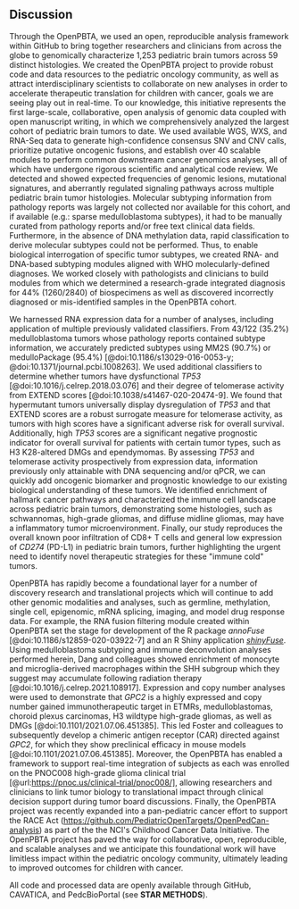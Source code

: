 ## Discussion

Through the OpenPBTA, we used an open, reproducible analysis framework within GitHub to bring together researchers and clinicians from across the globe to genomically characterize 1,253 pediatric brain tumors across 59 distinct histologies.
We created the OpenPBTA project to provide robust code and data resources to the pediatric oncology community, as well as attract interdisciplinary scientists to collaborate on new analyses in order to accelerate therapeutic translation for children with cancer, goals we are seeing play out in real-time.
To our knowledge, this initiative represents the first large-scale, collaborative, open analysis of genomic data coupled with open manuscript writing, in which we comprehensively analyzed the largest cohort of pediatric brain tumors to date.
We used available WGS, WXS, and RNA-Seq data to generate high-confidence consensus SNV and CNV calls, prioritize putative oncogenic fusions, and establish over 40 scalable modules to perform common downstream cancer genomics analyses, all of which have undergone rigorous scientific and analytical code review. 
We detected and showed expected frequencies of genomic lesions, mutational signatures, and aberrantly regulated signaling pathways across multiple pediatric brain tumor histologies.
Molecular subtyping information from pathology reports was largely not collected nor available for this cohort, and if available (e.g.: sparse medulloblastoma subtypes), it had to be manually curated from pathology reports and/or free text clinical data fields.
Furthermore, in the absence of DNA methylation data, rapid classification to derive molecular subtypes could not be performed.
Thus, to enable biological interrogation of specific tumor subtypes, we created RNA- and DNA-based subtyping modules aligned with WHO molecularly-defined diagnoses.
We worked closely with pathologists and clinicians to build modules from which we determined a research-grade integrated diagnosis for 44% (1260/2840) of biospecimens as well as discovered incorrectly diagnosed or mis-identified samples in the OpenPBTA cohort. 

We harnessed RNA expression data for a number of analyses, including application of multiple previously validated classifiers.
From 43/122 (35.2%) medulloblastoma tumors whose pathology reports contained subtype information, we accurately predicted subtypes using MM2S (90.7%) or medulloPackage (95.4%) [@doi:10.1186/s13029-016-0053-y; @doi:10.1371/journal.pcbi.1008263].
We used additional classifiers to determine whether tumors have dysfunctional _TP53_ [@doi:10.1016/j.celrep.2018.03.076] and their degree of telomerase activity from EXTEND scores [@doi:10.1038/s41467-020-20474-9].
We found that hypermutant tumors universally display dysregulation of _TP53_ and that EXTEND scores are a robust surrogate measure for telomerase activity, as tumors with high scores have a significant adverse risk for overall survival. 
Additionally, high _TP53_ scores are a significant negative prognostic indicator for overall survival for patients with certain tumor types, such as H3 K28-altered DMGs and ependymomas. 
By assessing _TP53_ and telomerase activity prospectively from expression data, information previously only attainable with DNA sequencing and/or qPCR, we can quickly add oncogenic biomarker and prognostic knowledge to our existing biological understanding of these tumors.
We identified enrichment of hallmark cancer pathways and characterized the immune cell landscape across pediatric brain tumors, demonstrating some histologies, such as schwannomas, high-grade gliomas, and diffuse midline gliomas, may have a inflammatory tumor microenvironment.
Finally, our study reproduces the overall known poor infiltration of CD8+ T cells and general low expression of _CD274_ (PD-L1) in pediatric brain tumors, further highlighting the urgent need to identify novel therapeutic strategies for these "immune cold" tumors. 

OpenPBTA has rapidly become a foundational layer for a number of discovery research and translational projects which will continue to add other genomic modalities and analyses, such as germline, methylation, single cell, epigenomic, mRNA splicing, imaging, and model drug response data.
For example, the RNA fusion filtering module created within OpenPBTA set the stage for development of the R package _annoFuse_ [@doi:10.1186/s12859-020-03922-7] and an R Shiny application [_shinyFuse_](http://shiny.imbei.uni-mainz.de:3838/shinyFuse/).
Using medulloblastoma subtyping and immune deconvolution analyses performed herein, Dang and colleagues showed enrichment of monocyte and microglia-derived macrophages within the SHH subgroup which they suggest may accumulate following radiation therapy [@doi:10.1016/j.celrep.2021.108917].
Expression and copy number analyses were used to demonstrate that _GPC2_ is a highly expressed and copy number gained immunotherapeutic target in ETMRs, medulloblastomas, choroid plexus carcinomas, H3 wildtype high-grade gliomas, as well as DMGs [@doi:10.1101/2021.07.06.451385].
This led Foster and colleagues to subsequently develop a chimeric antigen receptor (CAR) directed against _GPC2_, for which they show preclinical efficacy in mouse models [@doi:10.1101/2021.07.06.451385]. 
Moreover, the OpenPBTA has enabled a framework to support real-time integration of subjects as each was enrolled on the PNOC008 high-grade glioma clinical trial [@url:https://pnoc.us/clinical-trial/pnoc008/], allowing researchers and clinicians to link tumor biology to translational impact through clinical decision support during tumor board discussions.
Finally, the OpenPBTA project was recently expanded into a pan-pediatric cancer effort to support the RACE Act (https://github.com/PediatricOpenTargets/OpenPedCan-analysis) as part of the the NCI's Childhood Cancer Data Initiative.
The OpenPBTA project has paved the way for collaborative, open, reproducible, and scalable analyses and we anticipate this foundational work will have limitless impact within the pediatric oncology community, ultimately leading to improved outcomes for children with cancer.

All code and processed data are openly available through GitHub, CAVATICA, and PedcBioPortal (see **STAR METHODS**).
